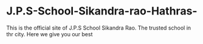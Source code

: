 # J.P.S-School-Sikandra-rao-Hathras-
This is the official site of J.P.S School Sikandra Rao. The trusted school in thr city. Here we give you our best
